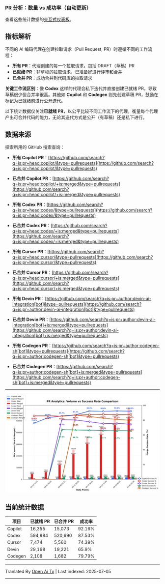 ### PR 分析：数量 vs 成功率（自动更新）

查看这些统计数据的[交互式仪表板](https://prarena.ai)。

## 指标解析

不同的 AI 编码代理在创建拉取请求（Pull Request, PR）时遵循不同的工作流程：

- **所有 PR**：代理创建的每一个拉取请求，包括 DRAFT（草稿）PR
- **已就绪 PR**：非草稿的拉取请求，已准备好进行评审和合并
- **已合并 PR**：成功合并到代码库的拉取请求

**关键工作流区别**：像 **Codex** 这样的代理会私下迭代并直接创建已就绪 PR，导致草稿很少但合并率很高。其他如 **Copilot** 和 **Codegen** 则先创建草稿 PR，鼓励在标记为已就绪前进行公开迭代。

以下统计数据仅关注**已就绪 PR**，以公平比较不同工作流下的代理，衡量每个代理产出可合并代码的能力，无论其迭代方式是公开（有草稿）还是私下进行。

## 数据来源

探索所用的 GitHub 搜索查询：



- **所有 Copilot PR**：[https://github.com/search?q=is:pr+head:copilot/&type=pullrequests](https://github.com/search?q=is:pr+head:copilot/&type=pullrequests)
- **已合并 Copilot PR**：[https://github.com/search?q=is:pr+head:copilot/+is:merged&type=pullrequests](https://github.com/search?q=is:pr+head:copilot/+is:merged&type=pullrequests)
  

- **所有 Codex PR**：[https://github.com/search?q=is:pr+head:codex/&type=pullrequests](https://github.com/search?q=is:pr+head:codex/&type=pullrequests)
- **已合并 Codex PR**：[https://github.com/search?q=is:pr+head:codex/+is:merged&type=pullrequests](https://github.com/search?q=is:pr+head:codex/+is:merged&type=pullrequests)
  

- **所有 Cursor PR**：[https://github.com/search?q=is:pr+head:cursor/&type=pullrequests](https://github.com/search?q=is:pr+head:cursor/&type=pullrequests)
- **已合并 Cursor PR**：[https://github.com/search?q=is:pr+head:cursor/+is:merged&type=pullrequests](https://github.com/search?q=is:pr+head:cursor/+is:merged&type=pullrequests)
  

- **所有 Devin PR**：[https://github.com/search?q=is:pr+author:devin-ai-integration[bot]&type=pullrequests](https://github.com/search?q=is:pr+author:devin-ai-integration[bot]&type=pullrequests)
- **已合并 Devin PR**：[https://github.com/search?q=is:pr+author:devin-ai-integration[bot]+is:merged&type=pullrequests](https://github.com/search?q=is:pr+author:devin-ai-integration[bot]+is:merged&type=pullrequests)
  

- **所有 Codegen PR**：[https://github.com/search?q=is:pr+author:codegen-sh[bot]&type=pullrequests](https://github.com/search?q=is:pr+author:codegen-sh[bot]&type=pullrequests)
- **已合并 Codegen PR**：[https://github.com/search?q=is:pr+author:codegen-sh[bot]+is:merged&type=pullrequests](https://github.com/search?q=is:pr+author:codegen-sh[bot]+is:merged&type=pullrequests)
  

---

![chart](https://raw.githubusercontent.com/aavetis/PRarena/main/docs/chart.png)

## 当前统计数据

| 项目 | 已就绪 PR | 已合并 PR | 成功率 |
| ---- | --------- | --------- | ------ |
| Copilot | 16,355 | 15,073 | 92.16% |
| Codex | 594,884 | 520,690 | 87.53% |
| Cursor | 7,474 | 5,560 | 74.39% |
| Devin | 29,168 | 19,221 | 65.9% |
| Codegen | 2,108 | 1,682 | 79.79% |


---


Tranlated By [Open Ai Tx](https://github.com/OpenAiTx/OpenAiTx) | Last indexed: 2025-07-05


---